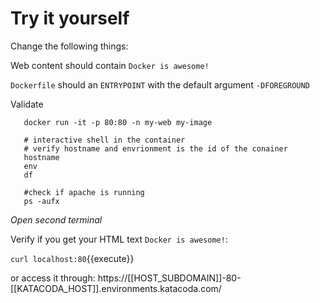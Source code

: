 # Try it yourself

Change the following things:

Web content should contain `Docker is awesome!`

`Dockerfile` should an `ENTRYPOINT` with the default argument `-DFOREGROUND`

Validate

```
   docker run -it -p 80:80 -n my-web my-image

   # interactive shell in the container
   # verify hostname and envrionment is the id of the conainer
   hostname
   env
   df

   #check if apache is running
   ps -aufx
```

*Open second terminal*

Verify if you get your HTML text `Docker is awesome!`:

`curl localhost:80`{{execute}}

or access it through: https://[[HOST_SUBDOMAIN]]-80-[[KATACODA_HOST]].environments.katacoda.com/